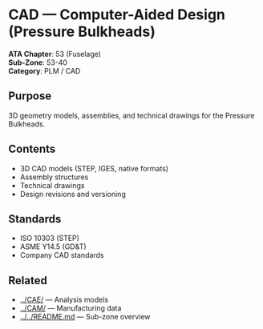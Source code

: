 # CAD — Computer-Aided Design (Pressure Bulkheads)

**ATA Chapter**: 53 (Fuselage)  
**Sub-Zone**: 53-40  
**Category**: PLM / CAD

## Purpose

3D geometry models, assemblies, and technical drawings for the Pressure Bulkheads.

## Contents

- 3D CAD models (STEP, IGES, native formats)
- Assembly structures
- Technical drawings
- Design revisions and versioning

## Standards

- ISO 10303 (STEP)
- ASME Y14.5 (GD&T)
- Company CAD standards

## Related

- [../CAE/](../CAE/) — Analysis models
- [../CAM/](../CAM/) — Manufacturing data
- [../../README.md](../../README.md) — Sub-zone overview
